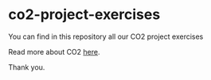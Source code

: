 # co2-project-exercises
You can find in this repository all our CO2 project exercises

Read more about CO2 [here](https://sandboxelectronics.com/?p=147).

Thank you.
